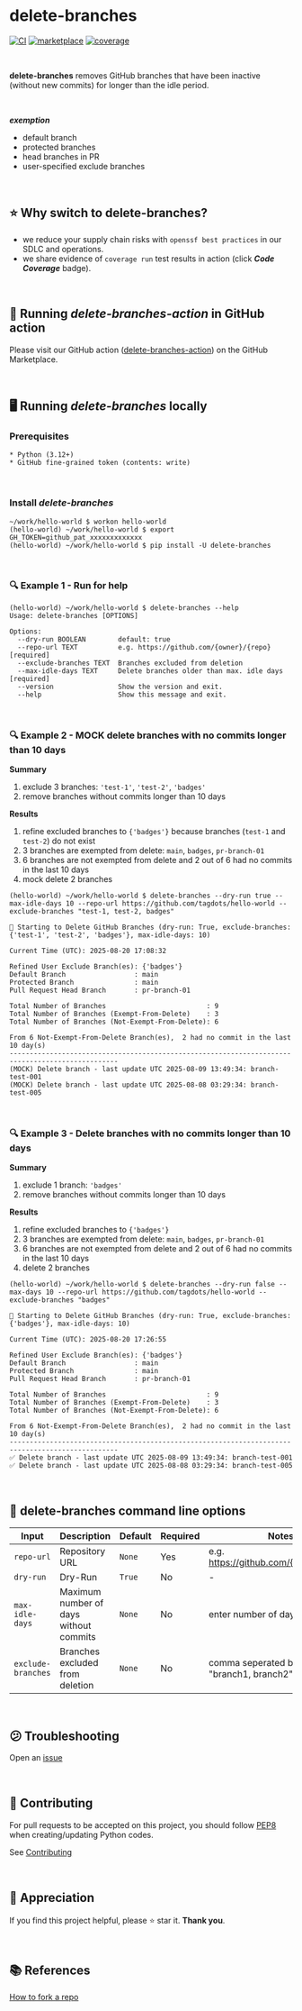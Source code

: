 # delete-branches

[![CI](https://github.com/tagdots/delete-branches/actions/workflows/ci.yaml/badge.svg)](https://github.com/tagdots/delete-branches/actions/workflows/ci.yaml)
[![marketplace](https://img.shields.io/endpoint?url=https://raw.githubusercontent.com/tagdots/delete-branches/refs/heads/badges/badges/marketplace.json)](https://github.com/marketplace/actions/delete-branches-action)
[![coverage](https://img.shields.io/endpoint?url=https://raw.githubusercontent.com/tagdots/delete-branches/refs/heads/badges/badges/coverage.json)](https://github.com/tagdots/delete-branches/actions/workflows/cron-tasks.yaml)

<br>

**delete-branches** removes GitHub branches that have been inactive (without new commits) for longer than the idle period.

<br>

_**exemption**_
* default branch
* protected branches
* head branches in PR
* user-specified exclude branches

<br>

## ⭐ Why switch to delete-branches?
- we reduce your supply chain risks with `openssf best practices` in our SDLC and operations.
- we share evidence of `coverage run` test results in action (click _**Code Coverage**_ badge).

<br>

## 🏃 Running _delete-branches-action_ in GitHub action
Please visit our GitHub action ([delete-branches-action](https://github.com/marketplace/actions/delete-branches-action)) on the GitHub Marketplace.

<br>

## 🖥 Running _delete-branches_ locally

### Prerequisites
```
* Python (3.12+)
* GitHub fine-grained token (contents: write)
```

<br>

### Install _delete-branches_
```
~/work/hello-world $ workon hello-world
(hello-world) ~/work/hello-world $ export GH_TOKEN=github_pat_xxxxxxxxxxxxx
(hello-world) ~/work/hello-world $ pip install -U delete-branches
```

<br>

### 🔍 Example 1 - Run for help
```
(hello-world) ~/work/hello-world $ delete-branches --help
Usage: delete-branches [OPTIONS]

Options:
  --dry-run BOOLEAN        default: true
  --repo-url TEXT          e.g. https://github.com/{owner}/{repo}  [required]
  --exclude-branches TEXT  Branches excluded from deletion
  --max-idle-days TEXT     Delete branches older than max. idle days [required]
  --version                Show the version and exit.
  --help                   Show this message and exit.
```

<br>

### 🔍 Example 2 - MOCK delete branches with no commits longer than 10 days
**Summary**
1. exclude 3 branches: `'test-1'`, `'test-2'`, `'badges'`
1. remove branches without commits longer than 10 days

**Results**
1. refine excluded branches to `{'badges'}` because branches (`test-1` and `test-2`) do not exist
1. 3 branches are exempted from delete: `main`, `badges`, `pr-branch-01`
1. 6 branches are not exempted from delete and 2 out of 6 had no commits in the last 10 days
1. mock delete 2 branches
```
(hello-world) ~/work/hello-world $ delete-branches --dry-run true --max-idle-days 10 --repo-url https://github.com/tagdots/hello-world --exclude-branches "test-1, test-2, badges"

🚀 Starting to Delete GitHub Branches (dry-run: True, exclude-branches: {'test-1', 'test-2', 'badges'}, max-idle-days: 10)

Current Time (UTC): 2025-08-20 17:08:32

Refined User Exclude Branch(es): {'badges'}
Default Branch                 : main
Protected Branch               : main
Pull Request Head Branch       : pr-branch-01

Total Number of Branches                         : 9
Total Number of Branches (Exempt-From-Delete)    : 3
Total Number of Branches (Not-Exempt-From-Delete): 6

From 6 Not-Exempt-From-Delete Branch(es),  2 had no commit in the last 10 day(s)
-------------------------------------------------------------------------------------------------
(MOCK) Delete branch - last update UTC 2025-08-09 13:49:34: branch-test-001
(MOCK) Delete branch - last update UTC 2025-08-08 03:29:34: branch-test-005
```

<br>

### 🔍 Example 3 - Delete branches with no commits longer than 10 days
**Summary**
1. exclude 1 branch: `'badges'`
1. remove branches without commits longer than 10 days

**Results**
1. refine excluded branches to `{'badges'}`
1. 3 branches are exempted from delete: `main`, `badges`, `pr-branch-01`
1. 6 branches are not exempted from delete and 2 out of 6 had no commits in the last 10 days
1. delete 2 branches
```
(hello-world) ~/work/hello-world $ delete-branches --dry-run false --max-days 10 --repo-url https://github.com/tagdots/hello-world --exclude-branches "badges"

🚀 Starting to Delete GitHub Branches (dry-run: True, exclude-branches: {'badges'}, max-idle-days: 10)

Current Time (UTC): 2025-08-20 17:26:55

Refined User Exclude Branch(es): {'badges'}
Default Branch                 : main
Protected Branch               : main
Pull Request Head Branch       : pr-branch-01

Total Number of Branches                         : 9
Total Number of Branches (Exempt-From-Delete)    : 3
Total Number of Branches (Not-Exempt-From-Delete): 6

From 6 Not-Exempt-From-Delete Branch(es),  2 had no commit in the last 10 day(s)
-------------------------------------------------------------------------------------------------
✅ Delete branch - last update UTC 2025-08-09 13:49:34: branch-test-001
✅ Delete branch - last update UTC 2025-08-08 03:29:34: branch-test-005
```

<br>

## 🔧 delete-branches command line options

| Input | Description | Default | Required | Notes |
|-------|-------------|----------|----------|----------|
| `repo-url` | Repository URL | `None` | Yes | e.g. https://github.com/{owner}/{repo} |
| `dry-run` | Dry-Run | `True` | No | - |
| `max-idle-days` | Maximum number of days without commits | `None` | No | enter number of days |
| `exclude-branches` | Branches excluded from deletion | `None` | No | comma seperated branches e.g. "branch1, branch2" |

<br>

## 😕  Troubleshooting

Open an [issue][issues]

<br>

## 🙏  Contributing

For pull requests to be accepted on this project, you should follow [PEP8][pep8] when creating/updating Python codes.

See [Contributing][contributing]

<br>

## 🙌 Appreciation
If you find this project helpful, please ⭐ star it.  **Thank you**.

<br>

## 📚 References

[How to fork a repo](https://docs.github.com/en/pull-requests/collaborating-with-pull-requests/working-with-forks/fork-a-repo)

<br>

[contributing]: https://github.com/tagdots/delete-branches/blob/main/CONTRIBUTING.md
[issues]: https://github.com/tagdots/delete-branches/issues
[pep8]: https://google.github.io/styleguide/pyguide.html

